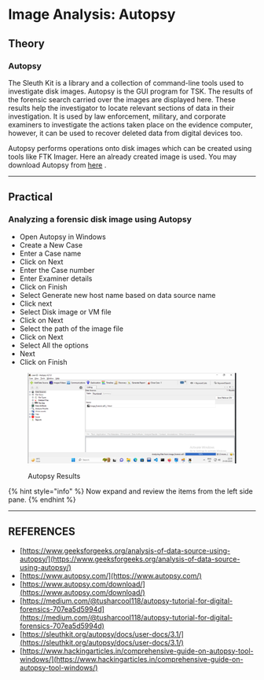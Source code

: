 # Image Analysis: Autopsy

## Theory

### Autopsy

The Sleuth Kit is a library and a collection of command-line tools used to investigate disk images. Autopsy is the GUI program for TSK. The results of the forensic search carried over the images are displayed here. These results help the investigator to locate relevant sections of data in their investigation. It is used by law enforcement, military, and corporate examiners to investigate the actions taken place on the evidence computer, however, it can be used to recover deleted data from digital devices too.

Autopsy performs operations onto disk images which can be created using tools like FTK Imager.  Here an already created image is used. You may download Autopsy from [here](https://www.autopsy.com/download/) .

***

## Practical

### Analyzing a forensic disk image using Autopsy

* Open Autopsy in Windows
* Create a New Case
* Enter a Case name
* Click on Next
* Enter the Case number
* Enter Examiner details
* Click on Finish
* Select Generate new host name based on data source name
* Click next
* Select Disk image or VM file
* Click on Next
* Select the path of the image file
* Click on Next
* Select All the options
* Next
* Click on Finish

<figure><img src="../../../.gitbook/assets/image (1) (1) (1) (1) (1).png" alt=""><figcaption><p>Autopsy Results</p></figcaption></figure>

{% hint style="info" %}
Now expand and review the items from the left side pane.
{% endhint %}



***

## REFERENCES

* [https://www.geeksforgeeks.org/analysis-of-data-source-using-autopsy/](https://www.geeksforgeeks.org/analysis-of-data-source-using-autopsy/)
* [https://www.autopsy.com/](https://www.autopsy.com/)
* [https://www.autopsy.com/download/](https://www.autopsy.com/download/)
* [https://medium.com/@tusharcool118/autopsy-tutorial-for-digital-forensics-707ea5d5994d](https://medium.com/@tusharcool118/autopsy-tutorial-for-digital-forensics-707ea5d5994d)
* [https://sleuthkit.org/autopsy/docs/user-docs/3.1/](https://sleuthkit.org/autopsy/docs/user-docs/3.1/)
* [https://www.hackingarticles.in/comprehensive-guide-on-autopsy-tool-windows/](https://www.hackingarticles.in/comprehensive-guide-on-autopsy-tool-windows/)
